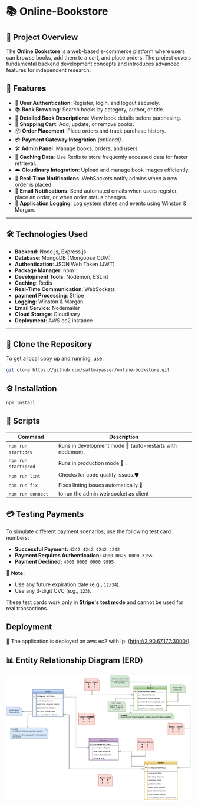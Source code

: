 # 📚 Online-Bookstore

## 📖 Project Overview

The **Online Bookstore** is a web-based e-commerce platform where users can browse books, add them to a cart, and place orders. The project covers fundamental backend development concepts and introduces advanced features for independent research.

## 🚀 Features

- 🔐 **User Authentication**: Register, login, and logout securely.
- 📚 **Book Browsing**: Search books by category, author, or title.
- 📝 **Detailed Book Descriptions**: View book details before purchasing.
- 🛒 **Shopping Cart**: Add, update, or remove books.
- 📦 **Order Placement**: Place orders and track purchase history.
- 💳 **Payment Gateway Integration** _(optional)_.
- 🛠️ **Admin Panel**: Manage books, orders, and users.
- 🚀 **Caching Data**: Use Redis to store frequently accessed data for faster retrieval.
- ☁️ **Cloudinary Integration**: Upload and manage book images efficiently.
- 🔔 **Real-Time Notifications**: WebSockets notify admins when a new order is placed.
- 📩 **Email Notifications**: Send automated emails when users register, place an order, or when order status changes.
- 📜 **Application Logging**: Log system states and events using Winston & Morgan.

---

## 🛠️ Technologies Used

- **Backend**: Node.js, Express.js
- **Database**: MongoDB (Mongoose ODM)
- **Authentication**: JSON Web Token (JWT)
- **Package Manager**: npm
- **Development Tools**: Nodemon, ESLint
- **Caching**: Redis
- **Real-Time Communication**: WebSockets
- **payment Processing**: Stripe
- **Logging**: Winston & Morgan
- **Email Service**: Nodemailer
- **Cloud Storage**: Cloudinary
- **Deployment**: AWS ec2 instance

---

## 📂 Clone the Repository

To get a local copy up and running, use:

```sh
git clone https://github.com/sallmayasser/online-bookstore.git
```

## ⚙️ Installation

```sh
npm install
```

## 📜 Scripts

| Command              | Description                                               |
| -------------------- | --------------------------------------------------------- |
| `npm run start:dev`  | Runs in development mode 🔧 (auto-restarts with nodemon). |
| `npm run start:prod` | Runs in production mode 🚀 .                              |
| `npm run lint`       | Checks for code quality issues.🛡️                         |
| `npm run fix`        | Fixes linting issues automatically.🔄                     |
| `npm run connect `   | to run the admin web socket as client                     |

## 💳 Testing Payments

To simulate different payment scenarios, use the following test card numbers:

- **Successful Payment:** `4242 4242 4242 4242`
- **Payment Requires Authentication:** `4000 0025 0000 3155`
- **Payment Declined:** `4000 0000 0000 9995`

📌 **Note:**

- Use any future expiration date (e.g., `12/34`).
- Use any 3-digit CVC (e.g., `123`).

These test cards work only in **Stripe's test mode** and cannot be used for real transactions.

## Deployment

🚀 The application is deployed on aws ec2 with Ip: (http://3.90.67.177:3000/)

## 📊 Entity Relationship Diagram (ERD)

![ERD](./Utils/ERD.png)
